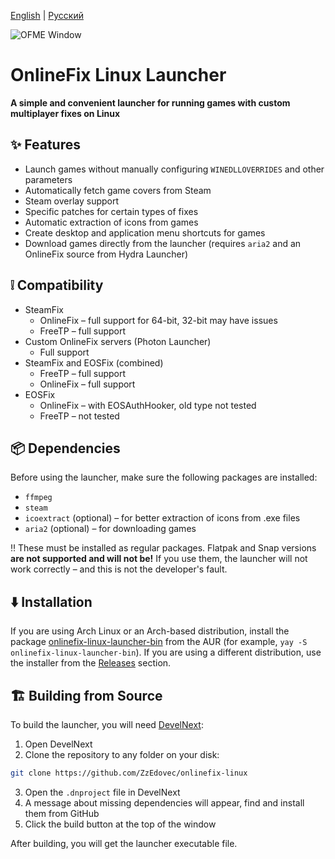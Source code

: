 [English](https://github.com/ZzEdovec/onlinefix-linux/blob/main/README.md) | [Русский](https://github.com/ZzEdovec/onlinefix-linux/blob/main/README_ru.md)

![OFME Window](https://zzedovec.github.io/images/ofmeBanner.png)

# OnlineFix Linux Launcher
**A simple and convenient launcher for running games with custom multiplayer fixes on Linux**
## ✨ Features
- Launch games without manually configuring `WINEDLLOVERRIDES` and other parameters
- Automatically fetch game covers from Steam
- Steam overlay support
- Specific patches for certain types of fixes
- Automatic extraction of icons from games
- Create desktop and application menu shortcuts for games
- Download games directly from the launcher (requires `aria2` and an OnlineFix source from Hydra Launcher)
## ❕ Compatibility
- SteamFix
    - OnlineFix – full support for 64-bit, 32-bit may have issues
    - FreeTP – full support
- Custom OnlineFix servers (Photon Launcher)
    - Full support
- SteamFix and EOSFix (combined)
    - FreeTP – full support
    - OnlineFix – full support
- EOSFix
    - OnlineFix – with EOSAuthHooker, old type not tested
    - FreeTP – not tested
## 📦 Dependencies
Before using the launcher, make sure the following packages are installed:
- `ffmpeg`
- `steam`
- `icoextract` (optional) – for better extraction of icons from .exe files
- `aria2` (optional) – for downloading games

‼️ These must be installed as regular packages. Flatpak and Snap versions **are not supported and will not be!** If you use them, the launcher will not work correctly – and this is not the developer's fault.
## ⬇️ Installation
If you are using Arch Linux or an Arch-based distribution, install the package [onlinefix-linux-launcher-bin](https://aur.archlinux.org/packages/onlinefix-linux-launcher-bin) from the AUR (for example, `yay -S onlinefix-linux-launcher-bin`).
If you are using a different distribution, use the installer from the [Releases](https://github.com/ZzEdovec/onlinefix-linux/releases) section.
## 🏗 Building from Source
To build the launcher, you will need [DevelNext](https://develnext.org):
1. Open DevelNext
2. Clone the repository to any folder on your disk:
```bash
git clone https://github.com/ZzEdovec/onlinefix-linux
```
3. Open the `.dnproject` file in DevelNext
4. A message about missing dependencies will appear, find and install them from GitHub
5. Click the build button at the top of the window

After building, you will get the launcher executable file.